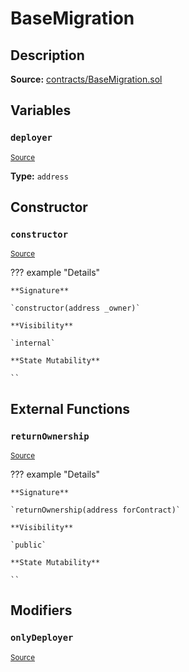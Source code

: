 # BaseMigration

## Description

**Source:** [contracts/BaseMigration.sol](https://github.com/Synthetixio/synthetix/tree/v2.50.1-ovm-alpha/contracts/BaseMigration.sol)

## Variables

### `deployer`

<sub>[Source](https://github.com/Synthetixio/synthetix/tree/v2.50.1-ovm-alpha/contracts/BaseMigration.sol#L6)</sub>

**Type:** `address`

## Constructor

### `constructor`

<sub>[Source](https://github.com/Synthetixio/synthetix/tree/v2.50.1-ovm-alpha/contracts/BaseMigration.sol#L8)</sub>

??? example "Details"

    **Signature**

    `constructor(address _owner)`

    **Visibility**

    `internal`

    **State Mutability**

    ``

## External Functions

### `returnOwnership`

<sub>[Source](https://github.com/Synthetixio/synthetix/tree/v2.50.1-ovm-alpha/contracts/BaseMigration.sol#L13)</sub>

??? example "Details"

    **Signature**

    `returnOwnership(address forContract)`

    **Visibility**

    `public`

    **State Mutability**

    ``

## Modifiers

### `onlyDeployer`

<sub>[Source](https://github.com/Synthetixio/synthetix/tree/v2.50.1-ovm-alpha/contracts/BaseMigration.sol#L34)</sub>
